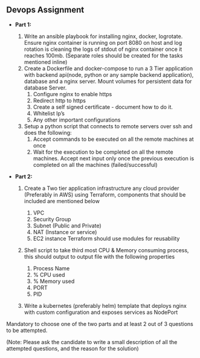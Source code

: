 ## Devops Assignment

* **Part 1:**
  1. Write an ansible playbook for installing nginx, docker, logrotate. Ensure nginx container is running on port 8080 on host and log rotation is cleaning the logs of stdout of nginx container once it reaches 100mb. (Separate roles should be created for the tasks mentioned inline) 
  2. Create a Dockerfile and docker-compose to run a 3 Tier application with backend api(node, python or any sample backend   application), database and a nginx server. Mount volumes for persistent data for database Server.
     1. Configure nginx to enable https
     2. Redirect http to https
     3. Create a self signed certificate - document how to do it.
     4. Whitelist Ip’s
     5. Any other important configurations
  3. Setup a python script that connects to remote servers over ssh and does the following:
      1. Accept commands to be executed on all the remote machines at once
      2. Wait for the execution to be completed on all the remote machines. Accept next input only once the previous execution is completed on all the machines (failed/successful)


* **Part 2:**
  1. Create a Two tier application infrastructure any cloud provider (Preferably in AWS) using Terraform, components that should be included are mentioned below  
     1. VPC 
     2. Security Group
     3. Subnet (Public and Private)
     4. NAT (Instance or service)
     5. EC2 instance 
    Terraform should use modules for reusability
  
  2. Shell script to take third most CPU & Memory consuming process, this should output to output file with the following properties
     1. Process Name 
     2. % CPU  used 
     3. % Memory used  
     4. PORT 
     5. PID
  
  3. Write a kubernetes (preferably helm) template that deploys nginx with custom configuration and exposes services as NodePort



Mandatory to choose one of the two parts and at least 2 out of 3 questions to be attempted.

(Note: Please ask the candidate to write a small description of all the attempted questions, and the reason for the solution)
